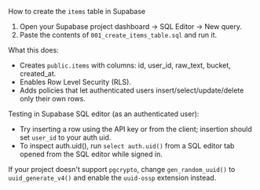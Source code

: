 How to create the `items` table in Supabase

1) Open your Supabase project dashboard -> SQL Editor -> New query.
2) Paste the contents of `001_create_items_table.sql` and run it.

What this does:
- Creates `public.items` with columns: id, user_id, raw_text, bucket, created_at.
- Enables Row Level Security (RLS).
- Adds policies that let authenticated users insert/select/update/delete only their own rows.

Testing in Supabase SQL editor (as an authenticated user):
- Try inserting a row using the API key or from the client; insertion should set `user_id` to your auth uid.
- To inspect auth.uid(), run `select auth.uid()` from a SQL editor tab opened from the SQL editor while signed in.

If your project doesn't support `pgcrypto`, change `gen_random_uuid()` to `uuid_generate_v4()` and enable the
`uuid-ossp` extension instead.
